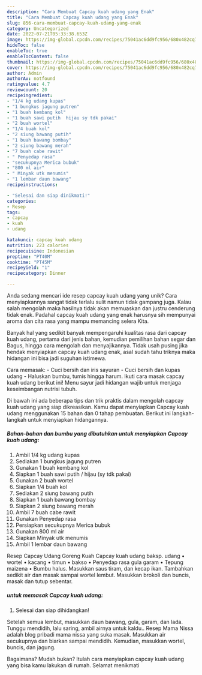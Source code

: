 ```yaml
---
description: "Cara Membuat Capcay kuah udang yang Enak"
title: "Cara Membuat Capcay kuah udang yang Enak"
slug: 856-cara-membuat-capcay-kuah-udang-yang-enak
category: Uncategorized
date: 2022-07-21T05:33:38.653Z
image: https://img-global.cpcdn.com/recipes/75041ac6dd9fc956/680x482cq70/capcay-kuah-udang-foto-resep-utama.jpg
hideToc: false
enableToc: true
enableTocContent: false
thumbnail: https://img-global.cpcdn.com/recipes/75041ac6dd9fc956/680x482cq70/capcay-kuah-udang-foto-resep-utama.jpg
cover: https://img-global.cpcdn.com/recipes/75041ac6dd9fc956/680x482cq70/capcay-kuah-udang-foto-resep-utama.jpg
author: Admin
authorAv: notfound
ratingvalue: 4.7
reviewcount: 20
recipeingredient:
- "1/4 kg udang kupas"
- "1 bungkus jagung putren"
- "1 buah kembang kol"
- "1 buah sawi putih  hijau sy tdk pakai"
- "2 buah wortel"
- "1/4 buah kol"
- "2 siung bawang putih"
- "1 buah bawang bombay"
- "2 siung bawang merah"
- "7 buah cabe rawit"
- " Penyedap rasa"
- "secukupnya Merica bubuk"
- "800 ml air"
- " Minyak utk menumis"
- "1 lembar daun bawang"
recipeinstructions:

- "Selesai dan siap dinikmati!"
categories:
- Resep
tags:
- capcay
- kuah
- udang

katakunci: capcay kuah udang 
nutrition: 223 calories
recipecuisine: Indonesian
preptime: "PT40M"
cooktime: "PT45M"
recipeyield: "1"
recipecategory: Dinner

---
```





Anda sedang mencari ide resep capcay kuah udang yang unik? Cara menyiapkannya sangat tidak terlalu sulit namun tidak gampang juga. Kalau salah mengolah maka hasilnya tidak akan memuaskan dan justru cenderung tidak enak. Padahal capcay kuah udang yang enak harusnya sih mempunyai aroma dan cita rasa yang mampu memancing selera Kita.





Banyak hal yang sedikit banyak mempengaruhi kualitas rasa dari capcay kuah udang, pertama dari jenis bahan, kemudian pemilihan bahan segar dan Bagus, hingga cara mengolah dan menyajikannya. Tidak usah pusing jika hendak menyiapkan capcay kuah udang enak,      asal sudah tahu triknya maka hidangan ini bisa jadi suguhan istimewa.














Cara memasak: - Cuci bersih dan iris sayuran - Cuci bersih dan kupas udang - Haluskan bumbu, tumis hingga harum. Ikuti cara masak capcay kuah udang berikut ini! Menu sayur jadi hidangan wajib untuk menjaga keseimbangan nutrisi tubuh.






Di bawah ini ada beberapa tips dan trik praktis dalam mengolah capcay kuah udang yang siap dikreasikan. Kamu dapat menyiapkan Capcay kuah udang menggunakan 15 bahan dan 0 tahap pembuatan. Berikut ini langkah-langkah untuk menyiapkan hidangannya.

<!--inarticleads1-->

##### Bahan-bahan dan bumbu yang dibutuhkan untuk menyiapkan Capcay kuah udang:

1. Ambil 1/4 kg udang kupas
1. Sediakan 1 bungkus jagung putren
1. Gunakan 1 buah kembang kol
1. Siapkan 1 buah sawi putih / hijau (sy tdk pakai)
1. Gunakan 2 buah wortel
1. Siapkan 1/4 buah kol
1. Sediakan 2 siung bawang putih
1. Siapkan 1 buah bawang bombay
1. Siapkan 2 siung bawang merah
1. Ambil 7 buah cabe rawit
1. Gunakan  Penyedap rasa
1. Persiapkan secukupnya Merica bubuk
1. Gunakan 800 ml air
1. Siapkan  Minyak utk menumis
1. Ambil 1 lembar daun bawang


Resep Capcay Udang Goreng Kuah Capcay kuah udang baksp. udang • wortel • kacang • timun • bakso • Penyedap rasa gula garam • Tepung maizena • Bumbu halus. Masukkan saus tiram, dan kecap ikan. Tambahkan sedikit air dan masak sampai wortel lembut. Masukkan brokoli dan buncis, masak dan tutup sebentar. 

<!--inarticleads2-->

#####  untuk memasak Capcay kuah udang:


1. Selesai dan siap dihidangkan!

Setelah semua lembut, masukkan daun bawang, gula, garam, dan lada. Tunggu mendidih, lalu saring, ambil airnya untuk kaldu.. Resep Mama Nissa adalah blog pribadi mama nissa yang suka masak. Masukkan air secukupnya dan biarkan sampai mendidih. Kemudian, masukkan wortel, buncis, dan jagung. 

Bagaimana? Mudah bukan? Itulah cara menyiapkan capcay kuah udang yang bisa kamu lakukan di rumah. Selamat menikmati
